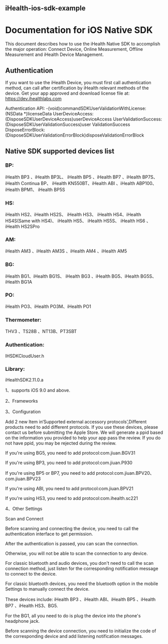 ## iHealth-ios-sdk-example



#  Documentation for iOS Native SDK

This document describes how to use the iHealth Native SDK to accomplish the major operation: Connect
Device, Online Measurement, Offline Measurement and iHealth Device Management. 

## Authentication
If you want to use the iHealth Device, you must first call authentication method, can call after certification by iHealth relevant methods of the device. Get your app approved and download license file at: https://dev.ihealthlabs.com

Authentication API:
 -(void)commandSDKUserValidationWithLicense:(NSData
*)licenseData UserDeviceAccess:(DisposeSDKUserDeviceAccess)userDeviceAccess UserValidationSuccess:(DisposeSDKUserValidationSuccess)user ValidationSuccess DisposeErrorBlock:(DisposeSDKUserValidationErrorBlock)disposeValidationErrorBlock

## Native SDK supported devices list

### BP:
iHealth BP3 、iHealth BP3L、 iHealth BP5 、iHealth BP7 、iHealth BP7S、 iHealth Continua BP、 iHealth KN550BT、iHealth ABI 、iHealth ABP100、 iHealth BPM1、 iHealth BP5S
### HS:
iHealth HS2、iHealth HS2S、 iHealth HS3、 iHealth HS4、iHealth HS4S(Same with HS4)、 iHealth HS5、 iHealth HS5S、 iHealth HS6 、iHealth HS2SPro
### AM:
iHealth AM3 、iHealth AM3S 、iHealth AM4 、iHealth AM5
### BG:
iHealth BG1、iHealth BG1S、 iHealth BG3 、iHealth BG5、iHealth BG5S、iHealth BG1A
### PO:
iHealth PO3、iHealth PO3M、iHealth PO1
### Thermometer:
THV3 、TS28B 、NT13B、PT3SBT


### Authentication:
IHSDKCloudUser.h
### Library:
iHealthSDK2.11.0.a

1、supports iOS 9.0 and above. 

2、Frameworks

3、Configuration

Add 2 new Item in‘Supported external accessory protocols’,Different products need to add different
protocols.
If you use these devices, please contact us before submitting the Apple Store. We will generate a ppid based on the information you provided to help your app pass the review. If you do not have ppid, you may be rejected during the review.

If you're using BG5, you need to add
protocol:com.jiuan.BGV31

If you're using BP3, you need to add
protocol:com.jiuan.P930

If you're using BP5 or BP7, you need to add
protocol:com.jiuan.BPV20、com.jiuan.BPV23

If you're using ABI, you need to add
protocol:com.jiuan.BPV21

If you're using HS3, you need to add
protocol:com.ihealth.sc221

4、Other Settings

Scan and Connect

Before scanning and connecting the device, you need to call the authentication interface to get permission. 

After the authentication is passed, you can scan the connection. 

Otherwise, you will not be able to scan the connection to any device.

For classic bluetooth and audio devices, you don't need to call the scan connection method, just listen for the corresponding notification message to connect to the device. 

For classic bluetooth devices, you need the bluetooth option in the mobile Settings to manually connect the device. 

These devices include: iHealth BP3 、iHealth ABI、iHealth BP5 、iHealth BP7 、iHealth HS3、BG5. 

For the BG1, all you need to do is plug the device into the phone's headphone jack. 

Before scanning the device connection, you need to initialize the code of the corresponding device and add listening notification messages.
